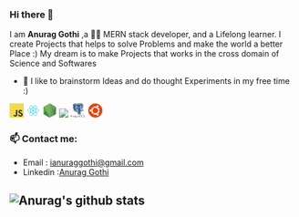 ### Hi there 👋

<!--
[![Top Langs](https://github-readme-stats.vercel.app/api/top-langs/?username=anurag-gothi&layout=compact)](https://github.com/anuraghazra/github-readme-stats)
<!--
**anurag-gothi/anurag-gothi** is a ✨ _special_ ✨ repository because its `README.md` (this file) appears on your GitHub profile.
-->

I am **Anurag Gothi** ,a 👨‍💻 MERN stack developer, and a Lifelong learner. I create  Projects that helps to solve Problems and make the world a better Place :) My dream is to make Projects that works in the cross domain of Science and Softwares

- 💬 I like to brainstorm Ideas and do thought Experiments in my free time :)

<code><img height="25" src="https://raw.githubusercontent.com/github/explore/80688e429a7d4ef2fca1e82350fe8e3517d3494d/topics/javascript/javascript.png"></code>
<code><img height="25" src="https://raw.githubusercontent.com/github/explore/80688e429a7d4ef2fca1e82350fe8e3517d3494d/topics/react/react.png"></code>
<code><img height='25' src="https://raw.githubusercontent.com/github/explore/80688e429a7d4ef2fca1e82350fe8e3517d3494d/topics/nodejs/nodejs.png"></img></code>
<code><img height='25' src="https://miro.medium.com/max/640/1*-ivYkzeuYJedPKdEdfnNlg.png"></img></code>
<code><img height='25' src="https://raw.githubusercontent.com/docker-library/docs/01c12653951b2fe592c1f93a13b4e289ada0e3a1/postgres/logo.png"></img></code>
<code><img height='25' src="https://raw.githubusercontent.com/github/explore/80688e429a7d4ef2fca1e82350fe8e3517d3494d/topics/ubuntu/ubuntu.png"></img></code>

### 📫 Contact me:
- Email : ianuraggothi@gmail.com
- Linkedin :[Anurag Gothi](https://www.linkedin.com/in/anuraggothi/)


![Anurag's github stats](https://github-readme-stats.vercel.app/api?username=anurag-gothi&count_private=true&show_icons=true&theme=vue)
---


